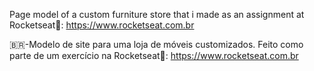 Page model of a custom furniture store that i made as an assignment at Rocketseat🚀: https://www.rocketseat.com.br

🇧🇷-Modelo de site para uma loja de móveis customizados. Feito como parte de um exercício na Rocketseat🚀: https://www.rocketseat.com.br
